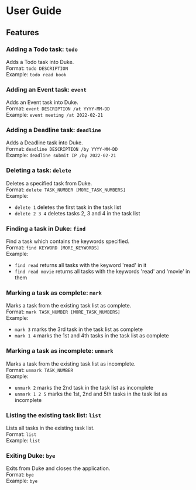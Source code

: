 # User Guide

## Features 

### Adding a Todo task: `todo`
Adds a Todo task into Duke.   
Format: `todo DESCRIPTION`  
Example: `todo read book`

### Adding an Event task: `event`  
Adds an Event task into Duke.  
Format: `event DESCRIPTION /at YYYY-MM-DD`  
Example: `event meeting /at 2022-02-21`

### Adding a Deadline task: `deadline`  
Adds a Deadline task into Duke.  
Format: `deadline DESCRIPTION /by YYYY-MM-DD`  
Example: `deadline submit IP /by 2022-02-21`

### Deleting a task: `delete`  
Deletes a specified task from Duke.  
Format: `delete TASK_NUMBER [MORE_TASK_NUMBERS]`   
Example: 
- `delete 1` deletes the first task in the task list
- `delete 2 3 4` deletes tasks 2, 3 and 4 in the task list

### Finding a task in Duke: `find`  
Find a task which contains the keywords specified.  
Format: `find KEYWORD [MORE_KEYWORDS]`  
Example: 
- `find read` returns all tasks with the keyword 'read' in it
- `find read movie` returns all tasks with the keywords 'read' and 'movie' in them

### Marking a task as complete: `mark`  
Marks a task from the existing task list as complete.  
Format: `mark TASK_NUMBER [MORE_TASK_NUMBERS]`  
Example: 
- `mark 3` marks the 3rd task in the task list as complete
- `mark 1 4` marks the 1st and 4th tasks in the task list as complete

### Marking a task as incomplete: `unmark`
Marks a task from the existing task list as incomplete.  
Format: `unmark TASK_NUMBER`  
Example: 
- `unmark 2` marks the 2nd task in the task list as incomplete
- `unmark 1 2 5` marks the 1st, 2nd and 5th tasks in the task list as incomplete

### Listing the existing task list: `list`
Lists all tasks in the existing task list.  
Format: `list`  
Example: `list`  

### Exiting Duke: `bye`
Exits from Duke and closes the application.  
Format: `bye`  
Example: `bye`


